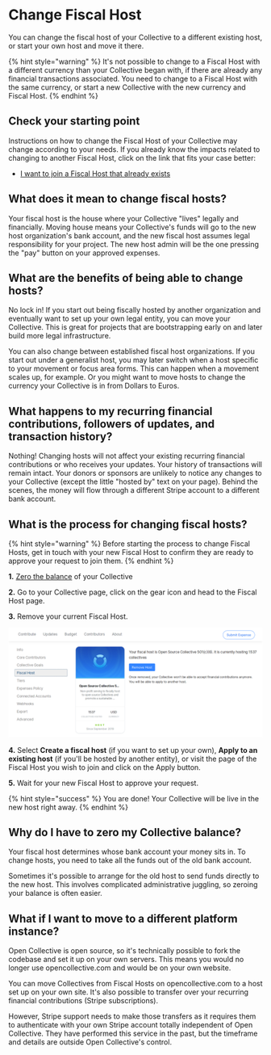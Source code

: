# Change Fiscal Host

You can change the fiscal host of your Collective to a different existing host, or start your own host and move it there.

{% hint style="warning" %}
It's not possible to change to a Fiscal Host with a different currency than your Collective began with, if there are already any financial transactions associated. You need to change to a Fiscal Host with the same currency, or start a new Collective with the new currency and Fiscal Host.
{% endhint %}

## Check your starting point

Instructions on how to change the Fiscal Host of your Collective may change according to your needs. If you already know the impacts related to changing to another Fiscal Host, click on the link that fits your case better:

* [I want to join a Fiscal Host that already exists](change-fiscal-host.md#what-is-the-process-for-changing-fiscal-hosts)

## What does it mean to change fiscal hosts?

Your fiscal host is the house where your Collective "lives" legally and financially. Moving house means your Collective's funds will go to the new host organization's bank account, and the new fiscal host assumes legal responsibility for your project. The new host admin will be the one pressing the "pay" button on your approved expenses.

## What are the benefits of being able to change hosts?

No lock in! If you start out being fiscally hosted by another organization and eventually want to set up your own legal entity, you can move your Collective. This is great for projects that are bootstrapping early on and later build more legal infrastructure.

You can also change between established fiscal host organizations. If you start out under a generalist host, you may later switch when a host specific to your movement or focus area forms. This can happen when a movement scales up, for example. Or you might want to move hosts to change the currency your Collective is in from Dollars to Euros.

## What happens to my recurring financial contributions, followers of updates, and transaction history?

Nothing! Changing hosts will not affect your existing recurring financial contributions or who receives your updates. Your history of transactions will remain intact. Your donors or sponsors are unlikely to notice any changes to your Collective \(except the little "hosted by" text on your page\). Behind the scenes, the money will flow through a different Stripe account to a different bank account.

## What is the process for changing fiscal hosts?

{% hint style="warning" %}
Before starting the process to change Fiscal Hosts, get in touch with your new Fiscal Host to confirm they are ready to approve your request to join them.
{% endhint %}

**1.** [Zero the balance](zero-collective-balance.md) of your Collective

**2.** Go to your Collective page, click on the gear icon and head to the Fiscal Host page.

**3.** Remove your current Fiscal Host.

![](../.gitbook/assets/collectives_change-a-fiscal-host.png)

**4.** Select **Create a fiscal host** \(if you want to set up your own\), **Apply to an existing host** \(if you'll be hosted by another entity\), or visit the page of the Fiscal Host you wish to join and click on the Apply button.

**5.** Wait for your new Fiscal Host to approve your request.

{% hint style="success" %}
You are done! Your Collective will be live in the new host right away.
{% endhint %}

## Why do I have to zero my Collective balance?

Your fiscal host determines whose bank account your money sits in. To change hosts, you need to take all the funds out of the old bank account.

Sometimes it's possible to arrange for the old host to send funds directly to the new host. This involves complicated administrative juggling, so zeroing your balance is often easier.

## What if I want to move to a different platform instance?

Open Collective is open source, so it's technically possible to fork the codebase and set it up on your own servers. This means you would no longer use opencollective.com and would be on your own website.

You can move Collectives from Fiscal Hosts on opencollective.com to a host set up on your own site. It's also possible to transfer over your recurring financial contributions \(Stripe subscriptions\).

However, Stripe support needs to make those transfers as it requires them to authenticate with your own Stripe account totally independent of Open Collective. They have performed this service in the past, but the timeframe and details are outside Open Collective's control.

